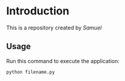 # Introduction


This is a repository created by *Samuel*


## Usage


Run this command to execute the application:


`python filename.py`

 

```
